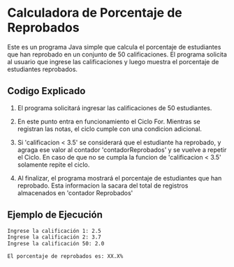 # Calculadora de Porcentaje de Reprobados

Este es un programa Java simple que calcula el porcentaje de estudiantes que han reprobado en un conjunto de 50 calificaciones. El programa solicita al usuario que ingrese las calificaciones y luego muestra el porcentaje de estudiantes reprobados.

## Codigo Explicado

1. El programa solicitará ingresar las calificaciones de 50 estudiantes.

2. En este punto entra en funcionamiento el Ciclo For. Mientras se registran las notas, el ciclo cumple con una condicion adicional.

3. Si 'calificacion < 3.5' se considerará que el estudiante ha reprobado, y agraga ese valor al contador 'contadorReprobados' y se vuelve a repetir el Ciclo. En caso de que no se cumpla la funcion de 'calificacion < 3.5' solamente repite el ciclo.

4. Al finalizar, el programa mostrará el porcentaje de estudiantes que han reprobado. Esta informacion la sacara del total de registros almacenados en 'contador Reprobados'

## Ejemplo de Ejecución

```bash
Ingrese la calificación 1: 2.5
Ingrese la calificación 2: 3.7
Ingrese la calificación 50: 2.0

El porcentaje de reprobados es: XX.X%
```
